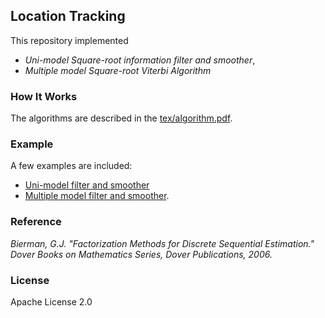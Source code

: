 ## Location Tracking

This repository implemented

- *Uni-model Square-root information filter and smoother*,
- *Multiple model Square-root Viterbi Algorithm*

### How It Works

The algorithms are described in the [tex/algorithm.pdf](tex/algorithm.pdf).

### Example

A few examples are included:

- [Uni-model filter and smoother](src/main/scala/srif/tracking/example/UniModelExample.scala)
- [Multiple model filter and smoother](src/main/scala/srif/tracking/example/MultipleModelExample.scala).

### Reference

*Bierman, G.J. "Factorization Methods for Discrete Sequential Estimation."
Dover Books on Mathematics Series,
Dover Publications, 2006.*

### License

Apache License 2.0
